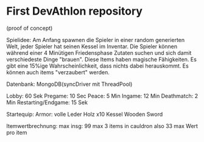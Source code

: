 # First DevAthlon repository
(proof of concept)

Spielidee:
Am Anfang spawnen die Spieler in einer random generierten Welt, jeder Spieler hat seinen Kessel im Inventar.
Die Spieler können während einer 4 Minütigen Friedensphase Zutaten suchen und sich damit verschiedeste Dinge "brauen".
Diese Items haben magische Fähigkeiten. Es gibt eine 15%ige Wahrscheinlichkeit, dass nichts dabei herauskommt.
Es können auch items "verzaubert" werden.

Datenbank: MongoDB(syncDriver mit ThreadPool)

Lobby: 60 Sek
Pregame: 10 Sec
Peace: 5 Min
Ingame: 12 Min
Deathmatch: 2 Min
Restarting/Endgame: 15 Sek

Startequip:
Armor: volle Leder
Holz x10
Kessel
Wooden Sword

Itemwertbrechnung:
max insg: 99
max 3 items in cauldron
also 33 max Wert pro item